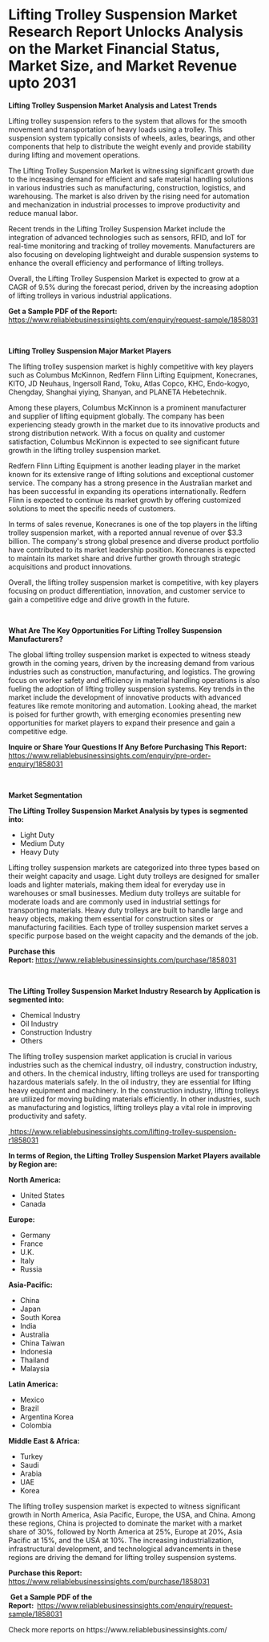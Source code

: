 <p><h1>Lifting Trolley Suspension Market Research Report Unlocks Analysis on the Market Financial Status, Market Size, and Market Revenue upto 2031</h1></p><p><strong>Lifting Trolley Suspension Market Analysis and Latest Trends</strong></p>
<p><p>Lifting trolley suspension refers to the system that allows for the smooth movement and transportation of heavy loads using a trolley. This suspension system typically consists of wheels, axles, bearings, and other components that help to distribute the weight evenly and provide stability during lifting and movement operations.</p><p>The Lifting Trolley Suspension Market is witnessing significant growth due to the increasing demand for efficient and safe material handling solutions in various industries such as manufacturing, construction, logistics, and warehousing. The market is also driven by the rising need for automation and mechanization in industrial processes to improve productivity and reduce manual labor.</p><p>Recent trends in the Lifting Trolley Suspension Market include the integration of advanced technologies such as sensors, RFID, and IoT for real-time monitoring and tracking of trolley movements. Manufacturers are also focusing on developing lightweight and durable suspension systems to enhance the overall efficiency and performance of lifting trolleys.</p><p>Overall, the Lifting Trolley Suspension Market is expected to grow at a CAGR of 9.5% during the forecast period, driven by the increasing adoption of lifting trolleys in various industrial applications.</p></p>
<p><strong>Get a Sample PDF of the Report:&nbsp;</strong> <a href="https://www.reliablebusinessinsights.com/enquiry/request-sample/1858031">https://www.reliablebusinessinsights.com/enquiry/request-sample/1858031</a></p>
<p>&nbsp;</p>
<p><strong>Lifting Trolley Suspension Major Market Players</strong></p>
<p><p>The lifting trolley suspension market is highly competitive with key players such as Columbus McKinnon, Redfern Flinn Lifting Equipment, Konecranes, KITO, JD Neuhaus, Ingersoll Rand, Toku, Atlas Copco, KHC, Endo-kogyo, Chengday, Shanghai yiying, Shanyan, and PLANETA Hebetechnik. </p><p>Among these players, Columbus McKinnon is a prominent manufacturer and supplier of lifting equipment globally. The company has been experiencing steady growth in the market due to its innovative products and strong distribution network. With a focus on quality and customer satisfaction, Columbus McKinnon is expected to see significant future growth in the lifting trolley suspension market.</p><p>Redfern Flinn Lifting Equipment is another leading player in the market known for its extensive range of lifting solutions and exceptional customer service. The company has a strong presence in the Australian market and has been successful in expanding its operations internationally. Redfern Flinn is expected to continue its market growth by offering customized solutions to meet the specific needs of customers.</p><p>In terms of sales revenue, Konecranes is one of the top players in the lifting trolley suspension market, with a reported annual revenue of over $3.3 billion. The company's strong global presence and diverse product portfolio have contributed to its market leadership position. Konecranes is expected to maintain its market share and drive further growth through strategic acquisitions and product innovations.</p><p>Overall, the lifting trolley suspension market is competitive, with key players focusing on product differentiation, innovation, and customer service to gain a competitive edge and drive growth in the future.</p></p>
<p>&nbsp;</p>
<p><strong>What Are The Key Opportunities For Lifting Trolley Suspension Manufacturers?</strong></p>
<p><p>The global lifting trolley suspension market is expected to witness steady growth in the coming years, driven by the increasing demand from various industries such as construction, manufacturing, and logistics. The growing focus on worker safety and efficiency in material handling operations is also fueling the adoption of lifting trolley suspension systems. Key trends in the market include the development of innovative products with advanced features like remote monitoring and automation. Looking ahead, the market is poised for further growth, with emerging economies presenting new opportunities for market players to expand their presence and gain a competitive edge.</p></p>
<p><strong>Inquire or Share Your Questions If Any Before Purchasing This Report:</strong> <a href="https://www.reliablebusinessinsights.com/enquiry/pre-order-enquiry/1858031">https://www.reliablebusinessinsights.com/enquiry/pre-order-enquiry/1858031</a></p>
<p>&nbsp;</p>
<p><strong>Market Segmentation</strong></p>
<p><strong>The Lifting Trolley Suspension Market Analysis by types is segmented into:</strong></p>
<p><ul><li>Light Duty</li><li>Medium Duty</li><li>Heavy Duty</li></ul></p>
<p><p>Lifting trolley suspension markets are categorized into three types based on their weight capacity and usage. Light duty trolleys are designed for smaller loads and lighter materials, making them ideal for everyday use in warehouses or small businesses. Medium duty trolleys are suitable for moderate loads and are commonly used in industrial settings for transporting materials. Heavy duty trolleys are built to handle large and heavy objects, making them essential for construction sites or manufacturing facilities. Each type of trolley suspension market serves a specific purpose based on the weight capacity and the demands of the job.</p></p>
<p><strong>Purchase this Report:&nbsp;</strong><a href="https://www.reliablebusinessinsights.com/purchase/1858031">https://www.reliablebusinessinsights.com/purchase/1858031</a></p>
<p>&nbsp;</p>
<p><strong>The Lifting Trolley Suspension Market Industry Research by Application is segmented into:</strong></p>
<p><ul><li>Chemical Industry</li><li>Oil Industry</li><li>Construction Industry</li><li>Others</li></ul></p>
<p><p>The lifting trolley suspension market application is crucial in various industries such as the chemical industry, oil industry, construction industry, and others. In the chemical industry, lifting trolleys are used for transporting hazardous materials safely. In the oil industry, they are essential for lifting heavy equipment and machinery. In the construction industry, lifting trolleys are utilized for moving building materials efficiently. In other industries, such as manufacturing and logistics, lifting trolleys play a vital role in improving productivity and safety.</p></p>
<p><a href="https://www.reliablebusinessinsights.com/lifting-trolley-suspension-r1858031">&nbsp;https://www.reliablebusinessinsights.com/lifting-trolley-suspension-r1858031</a></p>
<p><strong>In terms of Region, the Lifting Trolley Suspension Market Players available by Region are:</strong></p>
<p>
    <p> <strong> North America: </strong>
        <ul>
            <li>United States</li>
            <li>Canada</li>
        </ul>
        </p> 
    <p> <strong> Europe: </strong>
        <ul>
            <li>Germany</li>
            <li>France</li>
            <li>U.K.</li>
            <li>Italy</li>
            <li>Russia</li>
        </ul>
        </p> 
    <p> <strong> Asia-Pacific: </strong>
        <ul>
            <li>China</li>
            <li>Japan</li>
            <li>South Korea</li>
            <li>India</li>
            <li>Australia</li>
            <li>China Taiwan</li>
            <li>Indonesia</li>
            <li>Thailand</li>
            <li>Malaysia</li>
        </ul>
        </p> 
    <p> <strong> Latin America: </strong>
        <ul>
            <li>Mexico</li>
            <li>Brazil</li>
            <li>Argentina Korea</li>
            <li>Colombia</li>
        </ul>
        </p> 
    <p> <strong> Middle East & Africa: </strong>
        <ul>
            <li>Turkey</li>
            <li>Saudi</li>
            <li>Arabia</li>
            <li>UAE</li>
            <li>Korea</li>
        </ul>
    </p>
    </p>
<p><p>The lifting trolley suspension market is expected to witness significant growth in North America, Asia Pacific, Europe, the USA, and China. Among these regions, China is projected to dominate the market with a market share of 30%, followed by North America at 25%, Europe at 20%, Asia Pacific at 15%, and the USA at 10%. The increasing industrialization, infrastructural development, and technological advancements in these regions are driving the demand for lifting trolley suspension systems.</p></p>
<p><strong>Purchase this Report: </strong><a href="https://www.reliablebusinessinsights.com/purchase/1858031">https://www.reliablebusinessinsights.com/purchase/1858031</a></p>
<p>&nbsp;<strong>Get a Sample PDF of the Report:&nbsp;&nbsp;</strong><a href="https://www.reliablebusinessinsights.com/enquiry/request-sample/1858031">https://www.reliablebusinessinsights.com/enquiry/request-sample/1858031</a></p>
<p><strong></strong></p>
<p>Check more reports on https://www.reliablebusinessinsights.com/</p>
